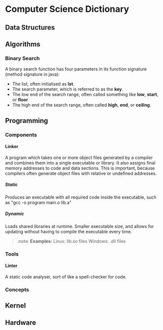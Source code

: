 # Computer Science Dictionary

## Data Structures

## Algorithms

### Binary Search

A binary search function has four parameters in its function signature (method signature in java):

- The list, often initialised as **lst**.
- The search parameter, which is referred to as the **key**.
- The low end of the search range, often called something like **low**, **start**, or **floor**
- The high end of the search range, often called **high**, **end**, or **ceiling**.

## Programming

### Components

#### Linker

A program which takes one or more object files generated by a compiler and combines them into a single executable or library. It also assigns final memory addresses to code and data sections. This is important, because compilers often generate object files with relative or undefined addresses.

##### Static

Produces an executable with all required code inside the executable, such as "gcc -o program main.o lib.a"

##### Dynamic

Loads shared libraries at runtime. Smaller executable size, and allows for updating without having to compile the executable every time.

> :note: **Examples:**
> Linux: lib.so files
> Windows: .dll files

### Tools

#### Linter

A static code analyser, sort of like a spell-checker for code.

### Concepts

## Kernel

## Hardware
